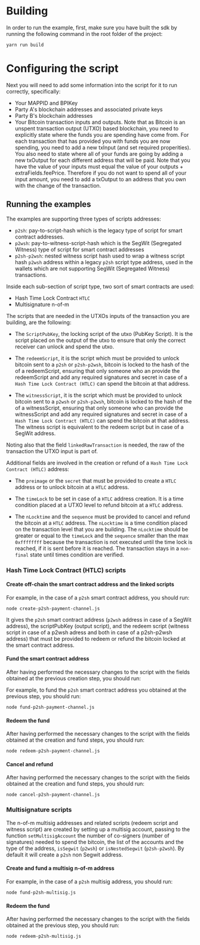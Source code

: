 # Building

In order to run the example, first, make sure you have built the sdk by running the following command in the root folder of the project:

```
yarn run build
```

# Configuring the script

Next you will need to add some information into the script for it to run correctly, specifically:

* Your MAPPID and BPIKey
* Party A's blockchain addresses and associated private keys
* Party B's blockchain addresses
* Your Bitcoin transaction inputs and outputs. Note that as Bitcoin is an unspent transaction output (UTXO) based blockchain, you need to explicitly state where the funds you are spending have come from. For each transaction that has provided you with funds you are now spending, you need to add a new txInput (and set required properities). You also need to state where all of your funds are going by adding a new txOutput for each different address that will be paid. Note that you have the value of your inputs must equal the value of your outputs + extraFields.feePrice. Therefore if you do not want to spend all of your input amount, you need to add a txOutput to an address that you own with the change of the transaction. 

## Running the examples

The examples are supporting three types of scripts addresses:

* `p2sh`: pay-to-script-hash which is the legacy type of script for smart contract addresses.
* `p2wsh`: pay-to-witness-script-hash which is the SegWit (Segregated Witness) type of script for smart contract addresses
* `p2sh-p2wsh`: nested witness script hash used to wrap a witness script hash `p2wsh` address within a legacy `p2sh` script type address, used in the wallets which are not supporting SegWit (Segregated Witness) transactions.

Inside each sub-section of script type, two sort of smart contracts are used:

* Hash Time Lock Contract `HTLC`
* Multisignature n-of-m


The scripts that are needed in the UTXOs inputs of the transaction you are building, are the following:

* The `ScriptPubKey`, the locking script of the utxo (PubKey Script). It is the script placed on the output of the utxo to ensure that only the correct receiver can unlock and spend the utxo.

* The `redeemScript`, it is the script which must be provided to unlock bitcoin sent to a `p2sh` or `p2sh-p2wsh`, bitcoin is locked to the hash of the of a redeemScript, ensuring that only someone who  an provide the redeemScript and add any required signatures and secret in case of a `Hash Time Lock Contract (HTLC)` can spend the bitcoin at that address.

* The `witnessScript`, it is the script which must be provided to unlock bitcoin sent to a `p2wsh` or `p2sh-p2wsh`, bitcoin is locked to the hash of the of a witnessScript, ensuring that only someone who can provide the witnessScript and add any required signatures and secret in case of a `Hash Time Lock Contract (HTLC)` can spend the bitcoin at that address. The witness script is equivalent to the redeem script but in case of a SegWit address.

Noting also that the field `linkedRawTransaction` is needed, the raw of the transaction the UTXO input is part of.

Additional fields are involved in the creation or refund of a `Hash Time Lock Contract (HTLC)` address: 

* The `preimage` or the `secret` that must be provided to create a `HTLC` address or to unlock bitcoin at a `HTLC` address.

* The `timeLock` to be set in case of a `HTLC` address creation. It is a time condition placed at a UTXO level to refund bitcoin at a `HTLC` address.

* The `nLocktime` and the `sequence` must be provided to cancel and refund the bitcoin at a `HTLC` address. The `nLocktime` is a time condition placed on the transaction level that you are building. The `nLocktime` should be greater or equal to the `timeLock` and the `sequence` smaller than the max `0xffffffff` because the transaction is not executed until the time lock is reached, if it is sent before it is reached. The transaction stays in a `non-final` state until times condition are verified.


### Hash Time Lock Contract (HTLC) scripts


#### Create off-chain the smart contract address and the linked scripts

For example, in the case of a `p2sh` smart contract address, you should run:

```
node create-p2sh-payment-channel.js
```

It gives the `p2sh` smart contract address (`p2wsh` address in case of a SegWit address), the scriptPubKey (output script), and the redeem script (witness script in case of a p2wsh adress and both in case of a p2sh-p2wsh address) that must be provided to redeem or refund the bitcoin locked at the smart contract address.

#### Fund the smart contract address

After having performed the necessary changes to the script with the fields obtained at the previous creation step, you should run:

For example, to fund the `p2sh` smart contract address you obtained at the previous step, you should run:

```
node fund-p2sh-payment-channel.js
```

#### Redeem the fund

After having performed the necessary changes to the script with the fields obtained at the creation and fund steps, you should run:

```
node redeem-p2sh-payment-channel.js
```

#### Cancel and refund

After having performed the necessary changes to the script with the fields obtained at the creation and fund steps, you should run:

```
node cancel-p2sh-payment-channel.js
```

### Multisignature scripts

The n-of-m multisig addresses and related scripts (redeem script and witness script) are created by setting up a multisig account, passing to the function `setMultisigAccount` the number of co-signers (number of signatures) needed to spend the bitcoin, the list of the accounts and the type of the address, `isSegwit` (`p2wsh`) or `isNestedSegwit` (`p2sh-p2wsh`). By default it will create a `p2sh` non Segwit address.

#### Create and fund a multisig n-of-m address

For example, in the case of a `p2sh` multisig address, you should run:

```
node fund-p2sh-multisig.js
```

#### Redeem the fund

After having performed the necessary changes to the script with the fields obtained at the previous step, you should run:

```
node redeem-p2sh-multisig.js
```


